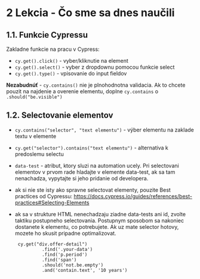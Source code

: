 # 2 Lekcia - Čo sme sa dnes naučili

## 1.1. Funkcie Cypressu

Zakladne funkcie na pracu v Cypress:

- `cy.get().click()` - vyber/kliknutie na element
- `cy.get().select()` - vyber z dropdownu pomocou funkcie select
- `cy.get().type()` - vpisovanie do input fieldov

**Nezabudnúť** - `cy.contains()` nie je plnohodnotna validacia. Ak to chcete pouzit na najdenie a overenie elementu, doplne `cy.contains` o `.should("be.visible")`

## 1.2. Selectovanie elementov

- `cy.contains("selector", "text elementu")` - výber elementu na zaklade textu v elemente
- `cy.get("selector").contains("text elementu")` - alternativa k predoslemu selectu
- `data-test` - atribut, ktory sluzi na automation ucely. Pri selectovani elementov v prvom rade hladajte v elemente data-test, ak sa tam nenachadza, vypytajte si jeho pridanie od developera.
- ak si nie ste isty ako spravne selectovat elementy, pouzite Best practices od Cypressu: https://docs.cypress.io/guides/references/best-practices#Selecting-Elements

- ak sa v strukture HTML nenechadzaju ziadne data-tests ani id, zvolte taktiku postupneho selectovania. Postupnym sposobom sa nakoniec dostanete k elementu, co potrebujete. Ak uz mate selector hotovy, mozete ho skusit pripadne optimalizovat.

  ```
   cy.get("div.offer-detail")
            .find('.your-data')
            .find('p.period')
            .find('span')
            .should('not.be.empty')
            .and('contain.text', '10 years')

  ```